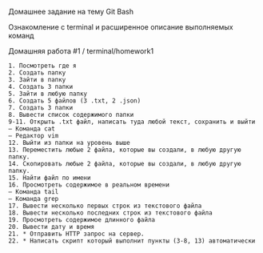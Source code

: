 Домашнее задание на тему Git Bash

Ознакомление с terminal и расширенное описание выполняемых команд

Домашняя работа #1 / terminal/homework1

    1. Посмотреть где я
    2. Создать папку
    3. Зайти в папку
    4. Создать 3 папки
    5. Зайти в любую папку
    6. Создать 5 файлов (3 .txt, 2 .json)
    7. Создать 3 папки
    8. Вывести список содержимого папки
    9-11. Открыть .txt файл, написать туда любой текст, сохранить и выйти
    — Команда cat
    — Редактор vim
    12. Выйти из папки на уровень выше
    13. Переместить любые 2 файла, которые вы создали, в любую другую папку.
    14. Скопировать любые 2 файла, которые вы создали, в любую другую папку.
    15. Найти файл по имени
    16. Просмотреть содержимое в реальном времени
    — Команда tail
    — Команда grep
    17. Вывести несколько первых строк из текстового файла
    18. Вывести несколько последних строк из текстового файла
    19. Просмотреть содержимое длинного файла
    20. Вывести дату и время
    21. * Отправить HTTP запрос на сервер.
    22. * Написать скрипт который выполнит пункты (3-8, 13) автоматически
